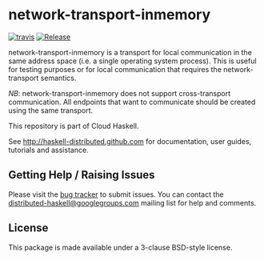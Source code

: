 # network-transport-inmemory
[![travis](https://secure.travis-ci.org/haskell-distributed/network-transport-inmemory.png)](http://travis-ci.org/haskell-distributed/network-transport-inmemory)
[![Release](https://img.shields.io/hackage/v/network-transport-inmemory.svg)](http://hackage.haskell.org/package/network-transport-inmemory)

network-transport-inmemory is a transport for local
communication in the same address space (i.e. a single operating system process). This is useful for testing purposes or for local communication that requires the network-transport semantics.

*NB*: network-transport-inmemory does not support cross-transport
communication. All endpoints that want to communicate should be created using
the same transport.


This repository is part of Cloud Haskell.

See http://haskell-distributed.github.com for documentation, user guides,
tutorials and assistance.

## Getting Help / Raising Issues

Please visit the [bug tracker](https://github.com/haskell-distributed/network-transport-inmemory/issues) to submit issues. You can contact the distributed-haskell@googlegroups.com mailing list for help and comments.

## License

This package is made available under a 3-clause BSD-style license.


